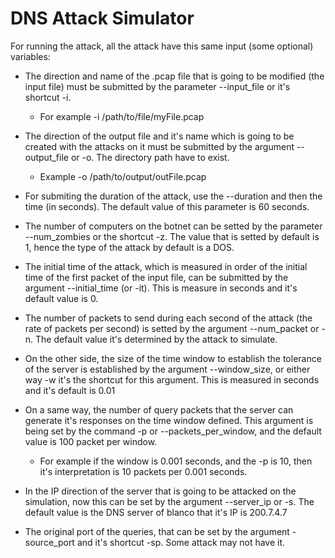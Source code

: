 # DNS Attack Simulator
For running the attack, all the attack have this same input (some optional) variables:
+ The direction and name of the .pcap file that is going to be modified (the input file) must be submitted by the parameter --input_file or it's shortcut -i.
  - For example -i /path/to/file/myFile.pcap

+ The direction of the output file and it's name which is going to be created with the attacks on it must be submitted by the argument --output_file or -o. The directory path have to exist.
  - Example -o /path/to/output/outFile.pcap

+ For submiting the duration of the attack, use the --duration and then the time (in seconds). The default value of this parameter is 60 seconds.

+ The number of computers on the botnet can be setted by the parameter --num_zombies or the shortcut -z. The value that is setted by default is 1, hence the type of the attack by default is a DOS.

+ The initial time of the attack, which is measured in order of the initial time of the first packet of the input file, can be submitted by the argument --initial_time (or -it). This is measure in seconds and it's default value is 0.

+ The number of packets to send during each second of the attack (the rate of packets per second) is setted by the argument --num_packet or -n. The default value it's determined by the attack to simulate.

+ On the other side, the size of the time window to establish the tolerance of the server is established by the argument --window_size, or either way -w it's the shortcut for this argument. This is measured in seconds and it's default is 0.01


+ On a same way, the number of query packets that the server can generate it's responses on the time window defined. This argument is being set by the command -p or --packets_per_window, and the default value is 100 packet per window.

  + For example if the window is 0.001 seconds, and the -p is 10, then it's interpretation is 10 packets per 0.001 seconds.


+  In the IP direction of the server that is going to be attacked on the simulation, now this can be set by the argument --server_ip or -s. The default value is the DNS server of blanco that it's IP is 200.7.4.7

+ The original port of the queries, that can be set by the argument -source_port and it's shortcut -sp. Some attack may not have it.
